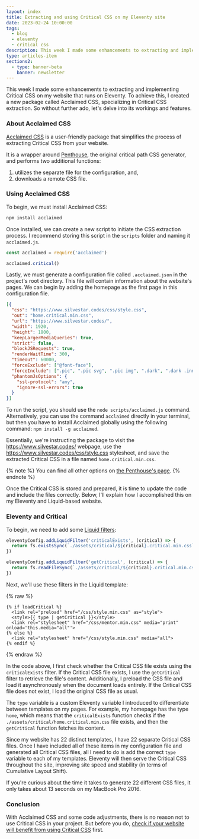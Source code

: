 ```yaml
---
layout: index
title: Extracting and using Critical CSS on my Eleventy site
date: 2023-02-24 10:00:00
tags:
  - blog
  - eleventy
  - critical css
description: This week I made some enhancements to extracting and implementing Critical CSS on my website that runs on Eleventy. Let's delve into its workings and features.
type: articles-item
sections2:
  - type: banner-beta
    banner: newsletter
---
```


This week I made some enhancements to extracting and implementing Critical CSS on my website that runs on Eleventy. To achieve this, I created a new package called Acclaimed CSS, specializing in Critical CSS extraction. So without further ado, let's delve into its workings and features.

### About Acclaimed CSS

[Acclaimed CSS](https://www.npmjs.com/package/acclaimed) is a user-friendly package that simplifies the process of extracting Critical CSS from your website.

It is a wrapper around [Penthouse](https://github.com/pocketjoso/penthouse), the original critical path CSS generator, and performs two additional functions:

1. utilizes the separate file for the configuration, and,
2. downloads a remote CSS file.

### Using Acclaimed CSS

To begin, we must install Acclaimed CSS:

```bash
npm install acclaimed
```

Once installed, we can create a new script to initiate the CSS extraction process. I recommend storing this script in the `scripts` folder and naming it `acclaimed.js`.

```js
const acclaimed = require('acclaimed')

acclaimed.critical()
```

Lastly, we must generate a configuration file called `.acclaimed.json` in the project's root directory. This file will contain information about the website's pages. We can begin by adding the homepage as the first page in this configuration file.

```json
[{
  "css": "https://www.silvestar.codes/css/style.css",
  "out": "home.critical.min.css",
  "url": "https://www.silvestar.codes/",
  "width": 1920,
  "height": 1800,
  "keepLargerMediaQueries": true,
  "strict": false,
  "blockJSRequests": true,
  "renderWaitTime": 300,
  "timeout": 60000,
  "forceExclude": ["@font-face"],
  "forceInclude": [".pic", ".pic svg", ".pic img", ".dark", ".dark .inner:not([id*=\"kss\"])", ".dark img"],
  "phantomJsOptions": {
    "ssl-protocol": "any",
    "ignore-ssl-errors": true
  }
}]
```

To run the script, you should use the `node scripts/acclaimed.js` command. Alternatively, you can use the command `acclaimed` directly in your terminal, but then you have to install Acclaimed globally using the following command: `npm install -g acclaimed`.

Essentially, we're instructing the package to visit the <https://www.silvestar.codes/> webpage, use the <https://www.silvestar.codes/css/style.css> stylesheet, and save the extracted Critical CSS in a file named `home.critical.min.css`.

{% note %}
You can find all other options on [the Penthouse's page](https://github.com/pocketjoso/penthouse#options).
{% endnote %}

Once the Critical CSS is stored and prepared, it is time to update the code and include the files correctly. Below, I'll explain how I accomplished this on my Eleventy and Liquid-based website.

### Eleventy and Critical

To begin, we need to add some [Liquid filters](https://www.11ty.dev/docs/filters/#per-engine-filters):

```js
eleventyConfig.addLiquidFilter('criticalExists', (critical) => {
  return fs.existsSync(`./assets/critical/${critical}.critical.min.css`)
})

eleventyConfig.addLiquidFilter('getCritical', (critical) => {
  return fs.readFileSync(`./assets/critical/${critical}.critical.min.css`)
})
```

Next, we'll use these filters in the Liquid template:

{% raw %}
```liquid
{% if loadCritical %}
  <link rel="preload" href="/css/style.min.css" as="style">
  <style>{{ type | getCritical }}</style>
  <link rel="stylesheet" href="/css/mentor.min.css" media="print" onload='this.media="all"'>
{% else %}
  <link rel="stylesheet" href="/css/style.min.css" media="all">
{% endif %}
```
{% endraw %}

In the code above, I first check whether the Critical CSS file exists using the `criticalExists` filter. If the Critical CSS file exists, I use the `getCritical` filter to retrieve the file's content. Additionally, I preload the CSS file and load it asynchronously when the document loads entirely. If the Critical CSS file does not exist, I load the original CSS file as usual.

The `type` variable is a custom Eleventy variable I introduced to differentiate between templates on my pages. For example, my homepage has the type `home`, which means that the `criticalExists` function checks if the `./assets/critical/home.critical.min.css` file exists, and then the `getCritical` function fetches its content.

Since my website has 22 distinct templates, I have 22 separate Critical CSS files. Once I have included all of these items in my configuration file and generated all Critical CSS files, all I need to do is add the correct `type` variable to each of my templates. Eleventy will then serve the Critical CSS throughout the site, improving site speed and stability (in terms of Cumulative Layout Shift).

If you're curious about the time it takes to generate 22 different CSS files, it only takes about 13 seconds on my MacBook Pro 2016.

### Conclusion

With Acclaimed CSS and some code adjustments, there is no reason not to use Critical CSS in your project. But before you do, [check if your website will benefit from using Critical CSS](https://csswizardry.com/2022/09/critical-css-not-so-fast/) first.
